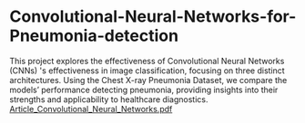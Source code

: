 # Convolutional-Neural-Networks-for-Pneumonia-detection
This project explores the effectiveness of Convolutional Neural Networks (CNNs) 's effectiveness in image classification, focusing on three distinct architectures. Using the Chest X-ray Pneumonia Dataset, we compare the models’ performance detecting pneumonia, providing insights into their strengths and applicability to healthcare diagnostics. 
[Article_Convolutional_Neural_Networks.pdf](https://github.com/user-attachments/files/17497003/Article_Convolutional_Neural_Networks.pdf)
